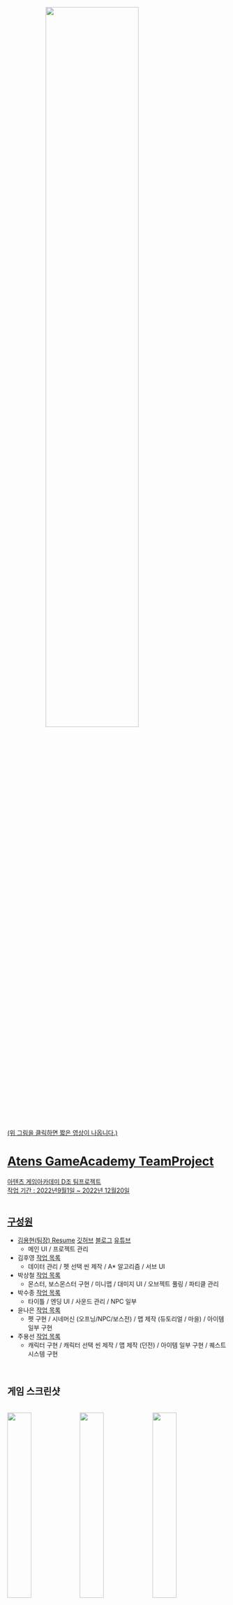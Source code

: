 <!--<img src="https://capsule-render.vercel.app/api?type=waving&color=gradient&customColorList=1,50&height=150&section=header&text=Dinosaur%World&fontSize=40&fontAlign=20&fontAlignY=30&fontColor=ffffff"/>-->

<!--<hr width=66.5% border=none;/>-->

<a href="https://www.youtube.com/watch?v=vOQgDTH6m5A" target="_blank"><img src="https://user-images.githubusercontent.com/64481653/209466340-256dae25-f768-41cf-924c-38549625d4f3.png" style="display: block; margin: 0 auto; width:65%; height:65%;"/>
<br>

(위 그림을 클릭하면 짧은 영상이 나옵니다.)

# Atens GameAcademy TeamProject
아텐츠 게임아카데미 D조 팀프로젝트   
작업 기간 : 2022년9월1일 ~ 2022년 12월20일
<br>
<br>
## 구성원
+ 김용현(팀장) [Resume](https://sedate-juice-519.notion.site/Dev_YH-resume-bff021d2b5e24b93a0724c1819a1c6bb) [깃허브](https://github.com/Hungry-Troll) [블로그](https://blog.naver.com/i_am_gamer) [유튜브](https://www.youtube.com/channel/UC1vY8HLaBPPzphSV4-8ZcLw)
  + 메인 UI / 프로젝트 관리
+ 김후영 [작업 목록](https://sedate-juice-519.notion.site/920b6bdda8a84cc8aedd68149ec94f53)
  + 데이터 관리 / 펫 선택 씬 제작 / A* 알고리즘 / 서브 UI
+ 박상철 [작업 목록](https://sedate-juice-519.notion.site/9e4e89743175462e919e2309a2f6bf62)
  + 몬스터, 보스몬스터 구현 / 미니맵 / 대미지 UI / 오브젝트 풀링 / 파티클 관리
+ 박수종 [작업 목록](https://sedate-juice-519.notion.site/8fdaa9b535204fa2be4460a4c28b2eab)
  + 타이틀 / 엔딩 UI / 사운드 관리 / NPC 일부
+ 윤나은 [작업 목록](https://sedate-juice-519.notion.site/df85e719a1dd47359e406b4396e76296)
  + 펫 구현 / 시네머신 (오프닝/NPC/보스전) / 맵 제작 (듀토리얼 / 마을) / 아이템 일부 구현
+ 주용선 [작업 목록](https://sedate-juice-519.notion.site/05c1a6df8cb145749a5cf8a2243b994e)
  + 캐릭터 구현 / 캐릭터 선택 씬 제작 / 맵 제작 (던전) / 아이템 일부 구현 / 퀘스트 시스템 구현
<br>

## 게임 스크린샷
<br>
<div>
<section>
<img src="https://user-images.githubusercontent.com/64481653/209461367-feae015c-7830-4ca0-bd80-3d80ef03f583.PNG" style="float: left;  width:33%; height:33%;"/>
<img src="https://user-images.githubusercontent.com/64481653/209461348-46100877-4827-402e-a982-6cc5036a4cd4.PNG" style="float: left; width:33%; height:33%;"/>
</section>
<section>
<img src="https://user-images.githubusercontent.com/64481653/209461350-544334a3-53de-4efc-afbf-28db09eaf033.PNG" style="float: left; width:33%; height:33%;"/>
<img src="https://user-images.githubusercontent.com/64481653/209461346-58289a75-110c-47db-9252-ab3d2b777933.PNG" style="float: left; width:33%; height:33%;"/>
</section>
<section>
<img src="https://user-images.githubusercontent.com/64481653/209461353-797b7306-95bc-4c39-9f2f-f15f948f7d54.PNG" style="float: left; width:33%; height:33%;"/>
<img src="https://user-images.githubusercontent.com/64481653/209461352-617fc0f3-95b1-4073-9425-07ecb7d488ac.PNG" style="float: left; width:33%; height:33%;"/>
</section>
<section>
<img src="https://user-images.githubusercontent.com/64481653/209461366-0775dc16-88c8-44f5-91a1-34190e02d236.PNG" style="float: left; width:33%; height:33%;"/>
<img src="https://user-images.githubusercontent.com/64481653/209461358-98f1ccf5-825e-486a-9bfd-7aa64b24e0ec.PNG" style="float: left; width:33%; height:33%;"/>
</section>
<section>
<img src="https://user-images.githubusercontent.com/64481653/209461359-ba63668f-4dad-42bc-8158-c2d60b3bd0a4.PNG" style="float: left; width:33%; height:33%;"/>
<img src="https://user-images.githubusercontent.com/64481653/209461361-f871b20b-cc72-456a-a75a-129120cd79c0.PNG" style="float: left; width:33%; height:33%;"/>
</section>
<section>
<img src="https://user-images.githubusercontent.com/64481653/209461362-d4633071-cab3-4199-9e1f-d5d2ddbac360.PNG" style="float: left; width:33%; height:33%;"/>
<img src="https://user-images.githubusercontent.com/64481653/209461363-c6fe3ed9-36c0-40e2-9bcf-f82af6a3100f.png" style="float: left; width:33%; height:33%;"/>
</section>
<section>
<img src="https://user-images.githubusercontent.com/64481653/209461364-ad8d1c52-f943-45bc-9e83-d3f542b3397e.png" style="float: left; width:33%; height:33%;"/>
<img src="https://user-images.githubusercontent.com/64481653/209461365-2578b77e-334e-40ac-a846-f6a806d6cc79.png" style="float: left; width:33%; height:33%;"/>
</section>
<section>
<img src="https://user-images.githubusercontent.com/64481653/209461368-220fd3d0-d9c1-48d7-aabf-5ba0f72e6ed0.png" style="float: left; width:33%; height:33%;"/>
<img src="https://user-images.githubusercontent.com/64481653/209461369-553a66fb-a3b3-481a-a84a-1100c79ba7af.png" style="float: left; width:33%; height:33%;"/>
</div>

## 플레이 영상
<a href="https://youtu.be/Z7N_vioZMyA" target="_blank"><img src="https://user-images.githubusercontent.com/64481653/209461351-c94a847b-8fbd-442c-9170-9c5de1901d04.png" style="float: left; width:65%; height:65%;"/>
<br>

(위 그림을 클릭하면 플레이 영상이 나옵니다.)
